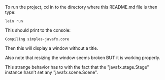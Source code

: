 To run the project, cd in to the directory where this README.md file is then type:

```
lein run
```
This should print to the console:
```
Compiling simples-javafx.core
```
Then this will display a window without a title.

Also note that resizing the window seems broken BUT it is working properly.

This strange behavior has to with the fact that the "javafx.stage.Stage" instance hasn't set any "javafx.scene.Scene".